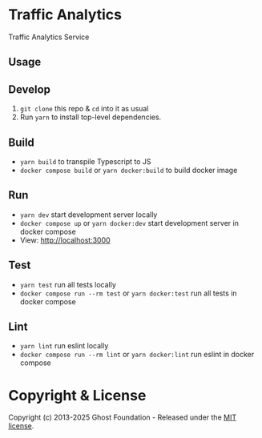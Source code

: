 # Traffic Analytics

Traffic Analytics Service


## Usage


## Develop

1. `git clone` this repo & `cd` into it as usual
2. Run `yarn` to install top-level dependencies.

## Build
- `yarn build` to transpile Typescript to JS
- `docker compose build` or `yarn docker:build` to build docker image

## Run

- `yarn dev` start development server locally
- `docker compose up` or `yarn docker:dev` start development server in docker compose
- View: [http://localhost:3000](http://localhost:3000)

## Test

- `yarn test` run all tests locally
- `docker compose run --rm test` or `yarn docker:test` run all tests in docker compose

## Lint
- `yarn lint` run eslint locally
- `docker compose run --rm lint` or `yarn docker:lint` run eslint in docker compose

# Copyright & License 

Copyright (c) 2013-2025 Ghost Foundation - Released under the [MIT license](LICENSE).